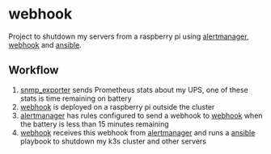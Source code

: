 # webhook

Project to shutdown my servers from a raspberry pi using [alertmanager](https://prometheus.io/docs/alerting/latest/alertmanager/), [webhook](https://github.com/adnanh/webhook) and [ansible](https://github.com/ansible/ansible).

## Workflow

1) [snmp_exporter](https://github.com/prometheus/snmp_exporter) sends Prometheus stats about my UPS, one of these stats is time remaining on battery
2) [webhook](https://github.com/adnanh/webhook) is deployed on a raspberry pi outside the cluster
3) [alertmanager](https://prometheus.io/docs/alerting/latest/alertmanager/) has rules configured to send a webhook to [webhook](https://github.com/adnanh/webhook) when the battery is less than 15 minutes remaining
4) [webhook](https://github.com/adnanh/webhook) receives this webhook from [alertmanager](https://prometheus.io/docs/alerting/latest/alertmanager/) and runs a [ansible](https://github.com/ansible/ansible) playbook to shutdown my k3s cluster and other servers
